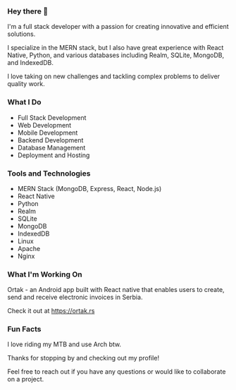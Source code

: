 ### Hey there 👋

I'm a full stack developer with a passion for creating innovative and efficient solutions.

I specialize in the MERN stack, but I also have great experience with React Native, Python, and various databases including Realm, SQLite, MongoDB, and IndexedDB.

I love taking on new challenges and tackling complex problems to deliver quality work.

### What I Do
* Full Stack Development
* Web Development
* Mobile Development
* Backend Development
* Database Management
* Deployment and Hosting

### Tools and Technologies
* MERN Stack (MongoDB, Express, React, Node.js)
* React Native
* Python
* Realm
* SQLite
* MongoDB
* IndexedDB
* Linux
* Apache
* Nginx

### What I'm Working On
Ortak - an Android app built with React native that enables users to create, send and receive electronic invoices in Serbia.

Check it out at https://ortak.rs

### Fun Facts
I love riding my MTB and use Arch btw.

Thanks for stopping by and checking out my profile!

Feel free to reach out if you have any questions or would like to collaborate on a project.
